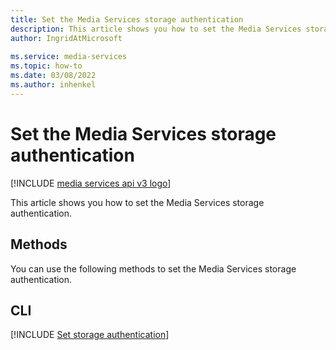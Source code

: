 ```yaml
---
title: Set the Media Services storage authentication
description: This article shows you how to set the Media Services storage authentication.
author: IngridAtMicrosoft
 
ms.service: media-services
ms.topic: how-to
ms.date: 03/08/2022
ms.author: inhenkel
---
```


# Set the Media Services storage authentication

[!INCLUDE [media services api v3 logo](./includes/v3-hr.md)]

This article shows you how to set the Media Services storage authentication.

## Methods

You can use the following methods to set the Media Services storage authentication.

## CLI

[!INCLUDE [Set storage authentication](./includes/task-set-storage-authentication-cli.md)]
